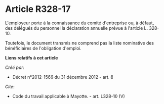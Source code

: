 # Article R328-17

L'employeur porte à la connaissance du comité d'entreprise ou, à défaut, des délégués du personnel la déclaration annuelle
prévue à l'article L. 328-10. 

Toutefois, le document transmis ne comprend pas la liste nominative des bénéficiaires de l'obligation d'emploi.

**Liens relatifs à cet article**

_Créé par_:

  - Décret n°2012-1566 du 31 décembre 2012 - art. 8

_Cite_:

  - Code du travail applicable à Mayotte. - art. L328-10 (V)
